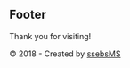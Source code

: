 <style style="display:none">
footer {
    display: inline;
    background-color: #bbbbbb;
}
footer > * {
    display: inline-block;
    margin: 0 10px;
}
footer > h2 {
    margin: 0;
}
</style>

## Footer

Thank you for visiting! 

&copy; 2018 - Created by [ssebsMS](https://github.com/ssebs/ssebsms)
